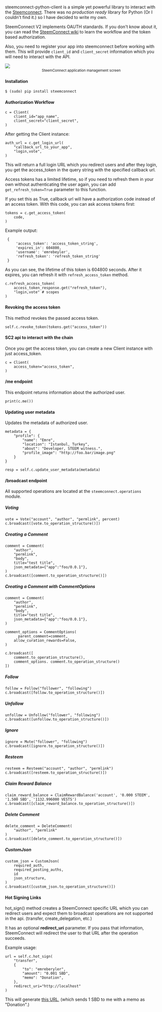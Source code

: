 steemconnect-python-client is a simple yet powerful library to interact with the [Steemconnect](https://steemconnect.com). There was no *production ready* library for Python (Or I couldn't find it.) so I have decided to write my own.

SteemConnect V2 implements OAUTH standards. If you don't know about it, you can read the [SteemConnect wiki](https://github.com/steemit/steemconnect/wiki/OAuth-2) to learn the workflow and the token based authorization.

Also, you need to register your app into steemconnect before working with them. This will provide ```client_id``` and ```client_secret``` information which you will need to interact with the API.

<img src="https://s14.postimg.cc/keqd7rrht/Screen_Shot_2018-04-19_at_7.54.58_PM.png">
<center><sup>SteemConnect application management screen</sup></center>

#### Installation

```
$ (sudo) pip install steemconnect
```

#### Authorization Workflow

```
c = Client(
	client_id="app_name",
	client_secret="client_secret",
)
```

After getting the Client instance:

```
auth_url = c.get_login_url(
    "callback_url_to_your_app",
    "login,vote",
)
```

This will return a full login URL which you redirect users and after they login, you get the access_token in the query string with the specified callback url.

Access tokens has a limited lifetime, so if you need to refresh them in your own without authenticating the user again, you can add ```get_refresh_token=True``` parameter to this function.

If you set this as True, callback url will have a authorization code instead of an access token. With this code, you can ask access tokens first:

```
tokens = c.get_access_token(
    code,
) 
```

Example output:

```
 {
     'access_token': 'access_token_string',
     'expires_in': 604800,
     'username': 'emrebeyler',
     'refresh_token': 'refresh_token_string'
 }
```

As you can see, the lifetime of this token is 604800 seconds. After it expires, you can refresh it with ```refresh_access_token``` method.

```
c.refresh_access_token(
    access_token_response.get("refresh_token"),
    "login,vote" # scopes
)
```

#### Revoking the access token

This method revokes the passed access token.

```
self.c.revoke_token(tokens.get("access_token"))
```

#### SC2 api to interact with the chain

Once you get the access token, you can create a new Client instance with just access_token.

```
c = Client(
    access_token="access_token",
)
```

#### /me endpoint

This endpoint returns information about the authorized user.

```
print(c.me())
```

#### Updating user metadata

Updates the metadata of authorized user.

```
metadata = {
    "profile": {
        "name": "Emre", 
        "location": "Istanbul, Turkey",
        "about": "Developer, STEEM witness.",
        "profile_image": "http://foo.bar/image.png"
    }
}

resp = self.c.update_user_metadata(metadata)
```


#### /broadcast endpoint

All supported operations are located at the ```steemconnect.operations``` module.

##### Voting

```
vote = Vote("account", "author", "permlink", percent)
c.broadcast([vote.to_operation_structure()])
```

##### Creating a Comment

```
comment = Comment(
    "author",
    "permlink",
    "body",
    title="test title",
    json_metadata={"app":"foo/0.0.1"},
)
c.broadcast([comment.to_operation_structure()])

```

##### Creating a Comment with CommentOptions

```
comment = Comment(
    "author",
    "permlink",
    "body",
    title="test title",
    json_metadata={"app":"foo/0.0.1"},
)
    
comment_options = CommentOptions(
	  parent_comment=comment,
    allow_curation_rewards=False,
)

c.broadcast([
	comment.to_operation_structure(),
	comment_options. comment.to_operation_structure()
])

```

##### Follow

```
follow = Follow("follower", "following")
c.broadcast([follow.to_operation_structure()])
```

##### Unfollow

```
unfollow = Unfollow("follower", "following")
c.broadcast([unfollow.to_operation_structure()])
```

##### Ignore

```
ignore = Mute("follower", "following")
c.broadcast([ignore.to_operation_structure()])
```

##### Resteem

```
resteem = Resteem("account", "author", "permlink")
c.broadcast([resteem.to_operation_structure()])
```

##### Claim Reward Balance

```
claim_reward_balance = ClaimRewardBalance('account', '0.000 STEEM', '1.500 SBD', '1132.996000 VESTS')
c.broadcast([claim_reward_balance.to_operation_structure()])
```

##### Delete Comment

```
delete_comment = DeleteComment(
    "author", "permlink"
)
c.broadcast([delete_comment.to_operation_structure()])
```

##### CustomJson

```
custom_json = CustomJson(
    required_auth,
    required_posting_auths,
    id
    json_structure,
)
c.broadcast([custom_json.to_operation_structure()])
```

#### Hot Signing Links

hot_sign() method creates a SteemConnect specific URL which you can redirect users and expect them 
to broadcast operations are not supported in the api. (transfer, create_delegation, etc.)

It has an optional **redirect_uri** parameter. If you pass that information, SteemConnect will redirect 
the user to that URL after the operation succeeds.

Example usage:

```
url = self.c.hot_sign(
    "transfer",
    {
        "to": "emreberyler",
        "amount": "0.001 SBD",
        "memo": "Donation",
    },
    redirect_uri="http://localhost"
)
```

This will generate [this URL](https://v2.steemconnect.com/sign/transfer?to=emrebeyler&amount=1+SBD&memo=Donation), (which sends 1 SBD to me with a memo as "Donation".)

